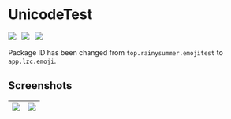 # UnicodeTest

[![](https://img.shields.io/github/v/release/lzcapp/emojitest?style=for-the-badge)](https://github.com/lzcapp/EmojiTest/releases/latest/)&ensp;
[![](https://img.shields.io/static/v1?label=Google%20Play&message=app.lzc.emoji&color=blue&style=for-the-badge&logo=googleplay)](https://play.google.com/store/apps/details?id=app.lzc.emoji)&ensp;
[![](https://img.shields.io/badge/APK-emojitest.apk-green?style=for-the-badge&logo=files)](https://github.com/lzcapp/EmojiTest/releases/latest/download/emojitest.apk)

Package ID has been changed from `top.rainysummer.emojitest` to `app.lzc.emoji`.

## Screenshots

| ![](https://user-images.githubusercontent.com/12462465/171045829-cc1d4f44-fead-42f9-9f05-53dd50f26180.png) | ![](https://user-images.githubusercontent.com/12462465/171045825-6e1b0ab5-aa99-4d96-ab15-fa0788cc8e71.png) |
| ------------------------------------------------------------ | ------------------------------------------------------------ |
